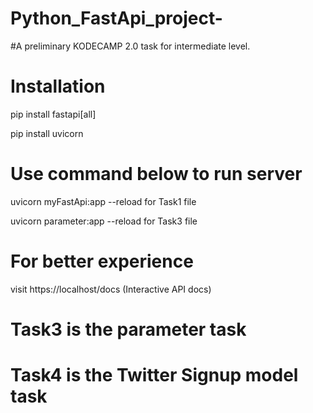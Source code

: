# Python_FastApi_project-
#A preliminary KODECAMP 2.0 task for intermediate level.

# Installation
pip install fastapi[all]

pip install uvicorn

# Use command below to run server
uvicorn myFastApi:app --reload for Task1 file

uvicorn parameter:app --reload for Task3 file

# For better experience
visit https://localhost/docs
(Interactive API docs)


# Task3 is the parameter task

# Task4 is the Twitter Signup model task 